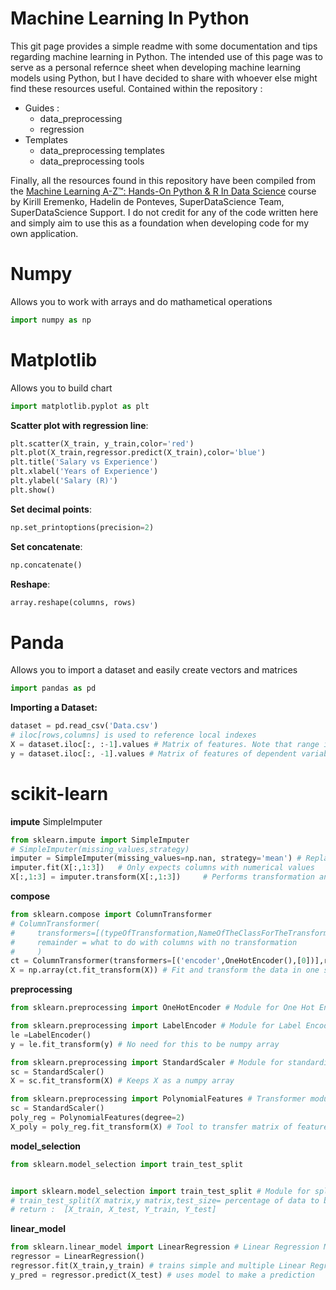 # Machine Learning In Python

This git page provides a simple readme with some documentation and tips regarding machine learning in Python.
The intended use of this page was to serve as a personal refernce sheet when developing machine learning models using Python, 
but I have decided to share with whoever else might find these resources useful. Contained within the repository :
- Guides :
    - data_preprocessing
    - regression
- Templates
    - data_preprocessing templates
    - data_preprocessing tools

Finally, all the resources found in this repository have been compiled from the [Machine Learning A-Z™: Hands-On Python & R In Data Science](https://www.udemy.com/course/machinelearning/ "Machine Learning A-Z") course by  Kirill Eremenko, Hadelin de Ponteves, SuperDataScience Team, SuperDataScience Support. I do not credit for any of the code written here and simply aim to use this as a foundation when developing code for my own application.

# Numpy
Allows you to work with arrays and do mathametical operations
```python
import numpy as np
```

# Matplotlib
Allows you to build chart
```python
import matplotlib.pyplot as plt
```

**Scatter plot with regression line**:
```python
plt.scatter(X_train, y_train,color='red')
plt.plot(X_train,regressor.predict(X_train),color='blue')
plt.title('Salary vs Experience')
plt.xlabel('Years of Experience')
plt.ylabel('Salary (R)')
plt.show()
```

**Set decimal points**:
```python
np.set_printoptions(precision=2)
```

**Set concatenate**:
```python
np.concatenate()
```

**Reshape**:
```python
array.reshape(columns, rows)
```

# Panda 
Allows you to import a dataset and easily create vectors and matrices
```python
import pandas as pd
```

**Importing a Dataset:**
```python
dataset = pd.read_csv('Data.csv')
# iloc[rows,columns] is used to reference local indexes
X = dataset.iloc[:, :-1].values # Matrix of features. Note that range includes lower bound but does not include upper bound of '-1'
y = dataset.iloc[:, -1].values # Matrix of features of dependent variable
```

# scikit-learn

**impute**
SimpleImputer
```python
from sklearn.impute import SimpleImputer
# SimpleImputer(missing_values,strategy)
imputer = SimpleImputer(missing_values=np.nan, strategy='mean') # Replace the missing value with the mean of the feature itself
imputer.fit(X[:,1:3])   # Only expects columns with numerical values
X[:,1:3] = imputer.transform(X[:,1:3])     # Performs transformation and replaces missing data with numeric mean, and returns the new data. Be sure only to change the affected 
```

**compose**
```python
from sklearn.compose import ColumnTransformer
# ColumnTransformer(
#     transformers=[(typeOfTransformation,NameOfTheClassForTheTransformation,[columnsToApplyTo])],
#     remainder = what to do with columns with no transformation
#     )
ct = ColumnTransformer(transformers=[('encoder',OneHotEncoder(),[0])],remainder='passthrough') # 'passthrough' leaves columns as is
X = np.array(ct.fit_transform(X)) # Fit and transform the data in one step, force output to numpy array
```

**preprocessing**
```python
from sklearn.preprocessing import OneHotEncoder # Module for One Hot Encoding

from sklearn.preprocessing import LabelEncoder # Module for Label Encoding
le =LabelEncoder()
y = le.fit_transform(y) # No need for this to be numpy array

from sklearn.preprocessing import StandardScaler # Module for standardisation feature scaling
sc = StandardScaler()
X = sc.fit_transform(X) # Keeps X as a numpy array

from sklearn.preprocessing import PolynomialFeatures # Transformer module
sc = StandardScaler()
poly_reg = PolynomialFeatures(degree=2)
X_poly = poly_reg.fit_transform(X) # Tool to transfer matrix of features X to X_poly by adding additional polynomial terms
```

**model_selection**
```python
from sklearn.model_selection import train_test_split


import sklearn.model_selection import train_test_split # Module for splitting training data and test data, this is a function import
# train_test_split(X matrix,y matrix,test_size= percentage of data to be in test set, random_state=0 (Optional) )
# return :  [X_train, X_test, Y_train, Y_test]
```

**linear_model**
```python
from sklearn.linear_model import LinearRegression # Linear Regression Model
regressor = LinearRegression() 
regressor.fit(X_train,y_train) # trains simple and multiple Linear Regression Model
y_pred = regressor.predict(X_test) # uses model to make a prediction
```


